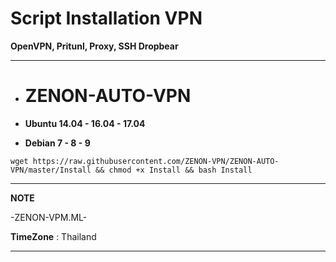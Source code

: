 # Script Installation VPN

**OpenVPN, Pritunl, Proxy, SSH Dropbear**

_________________________________________________
- # **ZENON-AUTO-VPN**



-  **Ubuntu 14.04 - 16.04 - 17.04**

- **Debian 7 - 8 - 9**

```
wget https://raw.githubusercontent.com/ZENON-VPN/ZENON-AUTO-VPN/master/Install && chmod +x Install && bash Install
```

__________________________________________________
**NOTE**

 -ZENON-VPM.ML-
 
 **TimeZone**   :  Thailand
___________________________________________________
